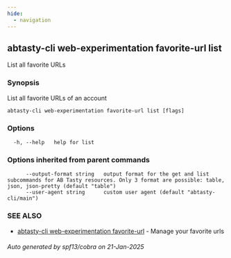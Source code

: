 ```yaml
---
hide:
  - navigation
---
```

## abtasty-cli web-experimentation favorite-url list

List all favorite URLs

### Synopsis

List all favorite URLs of an account

```
abtasty-cli web-experimentation favorite-url list [flags]
```

### Options

```
  -h, --help   help for list
```

### Options inherited from parent commands

```
      --output-format string   output format for the get and list subcommands for AB Tasty resources. Only 3 format are possible: table, json, json-pretty (default "table")
      --user-agent string      custom user agent (default "abtasty-cli/main")
```

### SEE ALSO

* [abtasty-cli web-experimentation favorite-url](abtasty-cli_web-experimentation_favorite-url.md)	 - Manage your favorite urls

###### Auto generated by spf13/cobra on 21-Jan-2025
